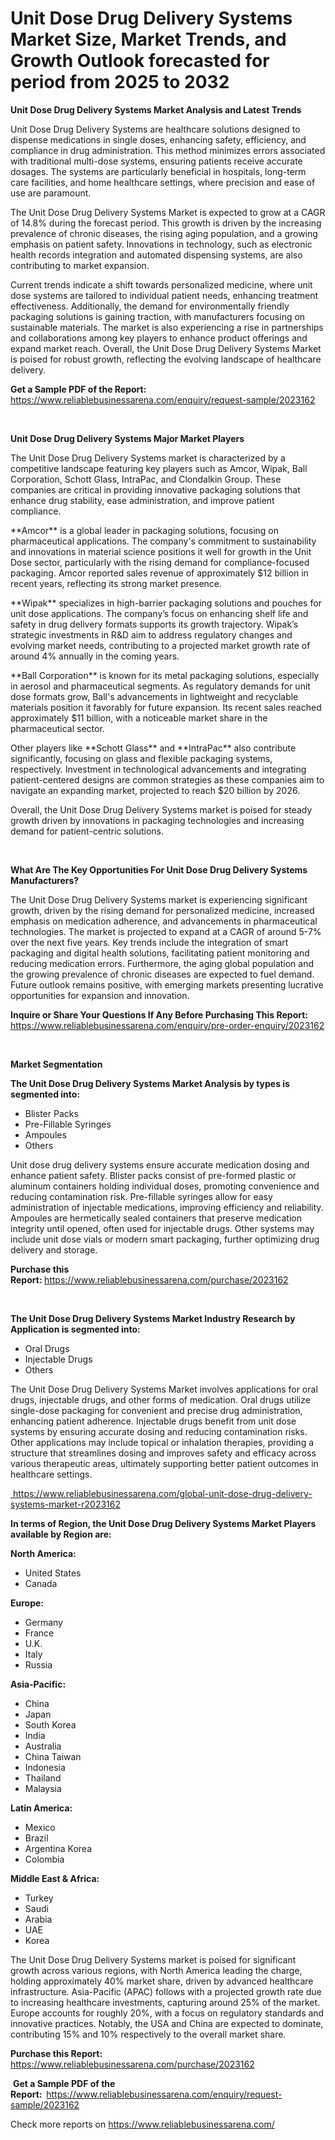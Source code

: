 <p><h1>Unit Dose Drug Delivery Systems Market Size, Market Trends, and Growth Outlook forecasted for period from 2025 to 2032</h1></p><p><strong>Unit Dose Drug Delivery Systems Market Analysis and Latest Trends</strong></p>
<p><p>Unit Dose Drug Delivery Systems are healthcare solutions designed to dispense medications in single doses, enhancing safety, efficiency, and compliance in drug administration. This method minimizes errors associated with traditional multi-dose systems, ensuring patients receive accurate dosages. The systems are particularly beneficial in hospitals, long-term care facilities, and home healthcare settings, where precision and ease of use are paramount.</p><p>The Unit Dose Drug Delivery Systems Market is expected to grow at a CAGR of 14.8% during the forecast period. This growth is driven by the increasing prevalence of chronic diseases, the rising aging population, and a growing emphasis on patient safety. Innovations in technology, such as electronic health records integration and automated dispensing systems, are also contributing to market expansion. </p><p>Current trends indicate a shift towards personalized medicine, where unit dose systems are tailored to individual patient needs, enhancing treatment effectiveness. Additionally, the demand for environmentally friendly packaging solutions is gaining traction, with manufacturers focusing on sustainable materials. The market is also experiencing a rise in partnerships and collaborations among key players to enhance product offerings and expand market reach. Overall, the Unit Dose Drug Delivery Systems Market is poised for robust growth, reflecting the evolving landscape of healthcare delivery.</p></p>
<p><strong>Get a Sample PDF of the Report:&nbsp;</strong> <a href="https://www.reliablebusinessarena.com/enquiry/request-sample/2023162?utm_campaign=1905&utm_medium=2&utm_source=Github&utm_content=ia&utm_term=29032025&utm_id=unit-dose-drug-delivery-systems">https://www.reliablebusinessarena.com/enquiry/request-sample/2023162</a></p>
<p>&nbsp;</p>
<p><strong>Unit Dose Drug Delivery Systems Major Market Players</strong></p>
<p><p>The Unit Dose Drug Delivery Systems market is characterized by a competitive landscape featuring key players such as Amcor, Wipak, Ball Corporation, Schott Glass, IntraPac, and Clondalkin Group. These companies are critical in providing innovative packaging solutions that enhance drug stability, ease administration, and improve patient compliance.</p><p>**Amcor** is a global leader in packaging solutions, focusing on pharmaceutical applications. The company's commitment to sustainability and innovations in material science positions it well for growth in the Unit Dose sector, particularly with the rising demand for compliance-focused packaging. Amcor reported sales revenue of approximately $12 billion in recent years, reflecting its strong market presence.</p><p>**Wipak** specializes in high-barrier packaging solutions and pouches for unit dose applications. The company’s focus on enhancing shelf life and safety in drug delivery formats supports its growth trajectory. Wipak’s strategic investments in R&D aim to address regulatory changes and evolving market needs, contributing to a projected market growth rate of around 4% annually in the coming years.</p><p>**Ball Corporation** is known for its metal packaging solutions, especially in aerosol and pharmaceutical segments. As regulatory demands for unit dose formats grow, Ball's advancements in lightweight and recyclable materials position it favorably for future expansion. Its recent sales reached approximately $11 billion, with a noticeable market share in the pharmaceutical sector.</p><p>Other players like **Schott Glass** and **IntraPac** also contribute significantly, focusing on glass and flexible packaging systems, respectively. Investment in technological advancements and integrating patient-centered designs are common strategies as these companies aim to navigate an expanding market, projected to reach $20 billion by 2026. </p><p>Overall, the Unit Dose Drug Delivery Systems market is poised for steady growth driven by innovations in packaging technologies and increasing demand for patient-centric solutions.</p></p>
<p>&nbsp;</p>
<p><strong>What Are The Key Opportunities For Unit Dose Drug Delivery Systems Manufacturers?</strong></p>
<p><p>The Unit Dose Drug Delivery Systems market is experiencing significant growth, driven by the rising demand for personalized medicine, increased emphasis on medication adherence, and advancements in pharmaceutical technologies. The market is projected to expand at a CAGR of around 5-7% over the next five years. Key trends include the integration of smart packaging and digital health solutions, facilitating patient monitoring and reducing medication errors. Furthermore, the aging global population and the growing prevalence of chronic diseases are expected to fuel demand. Future outlook remains positive, with emerging markets presenting lucrative opportunities for expansion and innovation.</p></p>
<p><strong>Inquire or Share Your Questions If Any Before Purchasing This Report:</strong> <a href="https://www.reliablebusinessarena.com/enquiry/pre-order-enquiry/2023162?utm_campaign=1905&utm_medium=2&utm_source=Github&utm_content=ia&utm_term=29032025&utm_id=unit-dose-drug-delivery-systems">https://www.reliablebusinessarena.com/enquiry/pre-order-enquiry/2023162</a></p>
<p>&nbsp;</p>
<p><strong>Market Segmentation</strong></p>
<p><strong>The Unit Dose Drug Delivery Systems Market Analysis by types is segmented into:</strong></p>
<p><ul><li>Blister Packs</li><li>Pre-Fillable Syringes</li><li>Ampoules</li><li>Others</li></ul></p>
<p><p>Unit dose drug delivery systems ensure accurate medication dosing and enhance patient safety. Blister packs consist of pre-formed plastic or aluminum containers holding individual doses, promoting convenience and reducing contamination risk. Pre-fillable syringes allow for easy administration of injectable medications, improving efficiency and reliability. Ampoules are hermetically sealed containers that preserve medication integrity until opened, often used for injectable drugs. Other systems may include unit dose vials or modern smart packaging, further optimizing drug delivery and storage.</p></p>
<p><strong>Purchase this Report:&nbsp;</strong><a href="https://www.reliablebusinessarena.com/purchase/2023162?utm_campaign=1905&utm_medium=2&utm_source=Github&utm_content=ia&utm_term=29032025&utm_id=unit-dose-drug-delivery-systems">https://www.reliablebusinessarena.com/purchase/2023162</a></p>
<p>&nbsp;</p>
<p><strong>The Unit Dose Drug Delivery Systems Market Industry Research by Application is segmented into:</strong></p>
<p><ul><li>Oral Drugs</li><li>Injectable Drugs</li><li>Others</li></ul></p>
<p><p>The Unit Dose Drug Delivery Systems Market involves applications for oral drugs, injectable drugs, and other forms of medication. Oral drugs utilize single-dose packaging for convenient and precise drug administration, enhancing patient adherence. Injectable drugs benefit from unit dose systems by ensuring accurate dosing and reducing contamination risks. Other applications may include topical or inhalation therapies, providing a structure that streamlines dosing and improves safety and efficacy across various therapeutic areas, ultimately supporting better patient outcomes in healthcare settings.</p></p>
<p><a href="https://www.reliablebusinessarena.com/global-unit-dose-drug-delivery-systems-market-r2023162?utm_campaign=1905&utm_medium=2&utm_source=Github&utm_content=ia&utm_term=29032025&utm_id=unit-dose-drug-delivery-systems">&nbsp;https://www.reliablebusinessarena.com/global-unit-dose-drug-delivery-systems-market-r2023162</a></p>
<p><strong>In terms of Region, the Unit Dose Drug Delivery Systems Market Players available by Region are:</strong></p>
<p>
    <p> <strong> North America: </strong>
        <ul>
            <li>United States</li>
            <li>Canada</li>
        </ul>
        </p> 
    <p> <strong> Europe: </strong>
        <ul>
            <li>Germany</li>
            <li>France</li>
            <li>U.K.</li>
            <li>Italy</li>
            <li>Russia</li>
        </ul>
        </p> 
    <p> <strong> Asia-Pacific: </strong>
        <ul>
            <li>China</li>
            <li>Japan</li>
            <li>South Korea</li>
            <li>India</li>
            <li>Australia</li>
            <li>China Taiwan</li>
            <li>Indonesia</li>
            <li>Thailand</li>
            <li>Malaysia</li>
        </ul>
        </p> 
    <p> <strong> Latin America: </strong>
        <ul>
            <li>Mexico</li>
            <li>Brazil</li>
            <li>Argentina Korea</li>
            <li>Colombia</li>
        </ul>
        </p> 
    <p> <strong> Middle East & Africa: </strong>
        <ul>
            <li>Turkey</li>
            <li>Saudi</li>
            <li>Arabia</li>
            <li>UAE</li>
            <li>Korea</li>
        </ul>
    </p>
    </p>
<p><p>The Unit Dose Drug Delivery Systems market is poised for significant growth across various regions, with North America leading the charge, holding approximately 40% market share, driven by advanced healthcare infrastructure. Asia-Pacific (APAC) follows with a projected growth rate due to increasing healthcare investments, capturing around 25% of the market. Europe accounts for roughly 20%, with a focus on regulatory standards and innovative practices. Notably, the USA and China are expected to dominate, contributing 15% and 10% respectively to the overall market share.</p></p>
<p><strong>Purchase this Report: </strong><a href="https://www.reliablebusinessarena.com/purchase/2023162?utm_campaign=1905&utm_medium=2&utm_source=Github&utm_content=ia&utm_term=29032025&utm_id=unit-dose-drug-delivery-systems">https://www.reliablebusinessarena.com/purchase/2023162</a></p>
<p>&nbsp;<strong>Get a Sample PDF of the Report:&nbsp;&nbsp;</strong><a href="https://www.reliablebusinessarena.com/enquiry/request-sample/2023162?utm_campaign=1905&utm_medium=2&utm_source=Github&utm_content=ia&utm_term=29032025&utm_id=unit-dose-drug-delivery-systems">https://www.reliablebusinessarena.com/enquiry/request-sample/2023162</a></p>
<p><strong></strong></p>
<p>Check more reports on <a href="https://www.reliablebusinessarena.com/?utm_campaign=1905&utm_medium=2&utm_source=Github&utm_content=ia&utm_term=29032025&utm_id=unit-dose-drug-delivery-systems">https://www.reliablebusinessarena.com/</a></p>